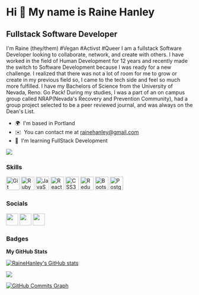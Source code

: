 Hi 👋 My name is Raine Hanley
=============================

Fullstack Software Developer
----------------------------

I'm Raine (they/them) #Vegan #Activst #Queer I am a fullstack Software Developer looking to collaborate, network, and create with others. I have worked in the field of Human Development for 12 years and recently made the switch to Software Development because I was ready for a new challenge. I realized that there was not a lot of room for me to grow or create in my previous field so, I came to the tech side and feel so much more fulfilled. I have my Bachelors of Science from the University of Nevada, Reno. Go Pack! During my studies, I was a part of an on campus group called NRAP(Nevada's Recovery and Prevention Community), had a group project selected to be a peer reviewed journal, and was always on the Dean's List.

* 🌍  I'm based in Portland
* ✉️  You can contact me at [rainehanley@gmail.com](mailto:rainehanley@gmail.com)
* 🧠  I'm learning FullStack Development

<a href="https://www.twitter.com/RaineHanley" target="_blank" rel="noreferrer"><img
src="https://img.shields.io/twitter/follow/RaineHanley?logo=twitter&style=for-the-badge&color=0891b2&labelColor=1c1917"
/></a>

### Skills


<p align="left">
<a href="https://git-scm.com/" target="_blank" rel="noreferrer"><img src="https://raw.githubusercontent.com/danielcranney/readme-generator/main/public/icons/skills/git-colored.svg" width="36" height="36" alt="Git" /></a>
<a href="https://www.ruby-lang.org/en/" target="_blank" rel="noreferrer"><img src="https://raw.githubusercontent.com/danielcranney/readme-generator/main/public/icons/skills/ruby-colored.svg" width="36" height="36" alt="Ruby" /></a>
<a href="https://developer.mozilla.org/en-US/docs/Web/JavaScript" target="_blank" rel="noreferrer"><img src="https://raw.githubusercontent.com/danielcranney/readme-generator/main/public/icons/skills/javascript-colored.svg" width="36" height="36" alt="JavaScript" /></a>
<a href="https://reactjs.org/" target="_blank" rel="noreferrer"><img src="https://raw.githubusercontent.com/danielcranney/readme-generator/main/public/icons/skills/react-colored.svg" width="36" height="36" alt="React" /></a>
<a href="https://www.w3.org/TR/CSS/#css" target="_blank" rel="noreferrer"><img src="https://raw.githubusercontent.com/danielcranney/readme-generator/main/public/icons/skills/css3-colored.svg" width="36" height="36" alt="CSS3" /></a>
<a href="https://redux.js.org/" target="_blank" rel="noreferrer"><img src="https://raw.githubusercontent.com/danielcranney/readme-generator/main/public/icons/skills/redux-colored.svg" width="36" height="36" alt="Redux" /></a>
<a href="https://getbootstrap.com/" target="_blank" rel="noreferrer"><img src="https://raw.githubusercontent.com/danielcranney/readme-generator/main/public/icons/skills/bootstrap-colored.svg" width="36" height="36" alt="Bootstrap" /></a>
<a href="https://www.postgresql.org/" target="_blank" rel="noreferrer"><img src="https://raw.githubusercontent.com/danielcranney/readme-generator/main/public/icons/skills/postgresql-colored.svg" width="36" height="36" alt="PostgreSQL" /></a>
</p>


### Socials

<p align="left"> <a href="https://www.github.com/RaineHanley" target="_blank" rel="noreferrer"><img src="https://raw.githubusercontent.com/danielcranney/readme-generator/main/public/icons/socials/github.svg" width="32" height="32" /></a> <a href="https://www.linkedin.com/in/RaineHanley" target="_blank" rel="noreferrer"><img src="https://raw.githubusercontent.com/danielcranney/readme-generator/main/public/icons/socials/linkedin.svg" width="32" height="32" /></a> <a href="https://www.twitter.com/RaineHanley" target="_blank" rel="noreferrer"><img src="https://raw.githubusercontent.com/danielcranney/readme-generator/main/public/icons/socials/twitter.svg" width="32" height="32" /></a></p>

### Badges

<b>My GitHub Stats</b>

<a href="http://www.github.com/RaineHanley"><img src="https://github-readme-stats.vercel.app/api?username=RaineHanley&show_icons=true&hide=&count_private=true&title_color=3382ed&text_color=14b8a6&icon_color=0891b2&bg_color=1c1917&hide_border=true&show_icons=true" alt="RaineHanley's GitHub stats" /></a>

<a href="http://www.github.com/RaineHanley"><img src="https://github-readme-streak-stats.herokuapp.com/?user=RaineHanley&stroke=14b8a6&background=1c1917&ring=3382ed&fire=3382ed&currStreakNum=14b8a6&currStreakLabel=3382ed&sideNums=14b8a6&sideLabels=14b8a6&dates=14b8a6&hide_border=true" /></a>

<a href="http://www.github.com/RaineHanley"><img src="https://github-readme-activity-graph.cyclic.app/graph?username=RaineHanley&bg_color=1c1917&color=14b8a6&line=0891b2&point=14b8a6&area_color=1c1917&area=true&hide_border=true&custom_title=GitHub%20Commits%20Graph" alt="GitHub Commits Graph" /></a>
